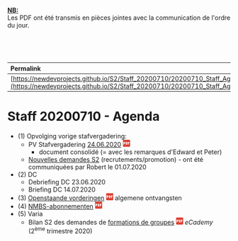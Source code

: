 <link rel="stylesheet" href="https://newdevprojects.github.io/S2/S2.css">
<link rel="stylesheet" href="S2.css">

<u><b>NB:</b></u>  
Les PDF ont été transmis en pièces jointes avec la communication de l'ordre du jour.  

&nbsp;

&nbsp;

| Permalink |
| :--- |
| [https://newdevprojects.github.io/S2/Staff_20200710/20200710_Staff_Agenda.html](https://newdevprojects.github.io/S2/Staff_20200710/20200710_Staff_Agenda.html) | 

# Staff 20200710 - Agenda

* (1) Opvolging vorige stafvergadering:
	* PV Stafvergadering [24.06.2020](20200624_Staff_PV.pdf) ![](pdf.png)
		* document consolidé (= avec les remarques d'Edward et Peter)
	* [Nouvelles demandes S2](Bilan_demandes_S2_20200701.pdf) (recrutements/promotion) - ont été communiquées par Robert le 01.07.2020
* (2) DC 
	* Debriefing DC 23.06.2020
	* Briefing DC 14.07.2020
* (3) [Openstaande vorderingen](Openstaande_vorderingen_algemene_ontvangsten.pdf) ![](pdf.png) algemene ontvangsten
* (4) [NMBS-abonnementen](Abonnementen_openbaar_vervoer.pdf) ![](pdf.png)
* (5) Varia
	* Bilan S2 des demandes de [formations de groupes](ecademy_for_groups_20200401_20200630.pdf) ![](pdf.png) *eCademy* (2<sup>ème</sup> trimestre 2020)
